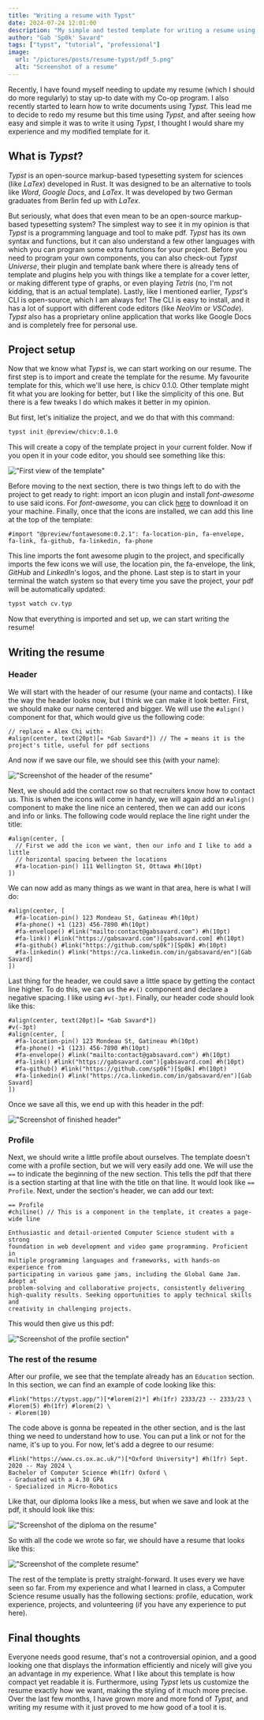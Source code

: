 ```yaml
---
title: "Writing a resume with Typst"
date: 2024-07-24 12:01:00
description: "My simple and tested template for writing a resume using the Typst, plugins and its CLI app"
author: "Gab 'Sp0k' Savard"
tags: ["typst", "tutorial", "professional"]
image:
  url: "/pictures/posts/resume-typst/pdf_5.png"
  alt: "Screenshot of a resume"
---
```


Recently, I have found myself needing to update my resume (which I should do
more regularly) to stay up-to date with my Co-op program. I also recently
started to learn how to write documents using _Typst_. This lead me to decide
to redo my resume but this time using _Typst_, and after seeing how easy and
simple it was to write it using _Typst_, I thought I would share my experience
and my modified template for it.

## What is _Typst_?

_Typst_ is an open-source markup-based typesetting system for sciences (like
_LaTex_) developed in Rust. It was designed to be an alternative to tools like
_Word_, _Google Docs_, and _LaTex_. It was developed by two German graduates
from Berlin fed up with _LaTex_.

But seriously, what does that even mean to be an open-source markup-based
typesetting system? The simplest way to see it in my opinion is that _Typst_ is
a programming language and tool to make pdf. _Typst_ has its own syntax and
functions, but it can also understand a few other languages with which you can
program some extra functions for your project. Before you need to program your
own components, you can also check-out _Typst Universe_, their plugin and
template bank where there is already tens of template and plugins help you with
things like a template for a cover letter, or making different type of graphs,
or even playing _Tetris_ (no, I'm not kidding, that is an actual template).
Lastly, like I mentioned earlier, _Typst_'s CLI is open-source, which I am
always for! The CLI is easy to install, and it has a lot of support with
different code editors (like _NeoVim_ or _VSCode_). _Typst_ also has a
proprietary online application that works like Google Docs and is completely
free for personal use.

## Project setup

Now that we know what _Typst_ is, we can start working on our resume. The first
step is to import and create the template for the resume. My favourite template
for this, which we'll use here, is chicv 0.1.0. Other template might fit what
you are looking for better, but I like the simplicity of this one. But there is
a few tweaks I do which makes it better in my opinion.

But first, let's initialize the project, and we do that with this command:

```bash
typst init @preview/chicv:0.1.0
```

This will create a copy of the template project in your current folder. Now if
you open it in your code editor, you should see something like this:

!["First view of the template"](/pictures/posts/resume-typst/template_1.png)

Before moving to the next section, there is two things left to do with the
project to get ready to right: import an icon plugin and install _font-awesome_
to use said icons. For _font-awesome_, you can click <a href="https://fontawesome.com/download" target="_blank">here</a>
to download it on your machine. Finally, once that the icons are installed, we
can add this line at the top of the template:

```typst
#import "@preview/fontawesome:0.2.1": fa-location-pin, fa-envelope, fa-link, fa-github, fa-linkedin, fa-phone
```

This line imports the font awesome plugin to the project, and specifically
imports the few icons we will use, the location pin, the fa-envelope, the link,
_GitHub_ and _LinkedIn_'s logos, and the phone. Last step is to start in your
terminal the watch system so that every time you save the project, your pdf
will be automatically updated:

```bash
typst watch cv.typ
```

Now that everything is imported and set up, we can start writing the resume!

## Writing the resume

### Header

We will start with the header of our resume (your name and contacts). I like
the way the header looks now, but I think we can make it look better. First,
we should make our name centered and bigger. We will use the `#align()`
component for that, which would give us the following code:

```typst
// replace = Alex Chi with:
#align(center, text(20pt)[= *Gab Savard*]) // The = means it is the project's title, useful for pdf sections
```

And now if we save our file, we should see this (with your name):

!["Screenshot of the header of the resume"](/pictures/posts/resume-typst/pdf_1.png)

Next, we should add the contact row so that recruiters know how to contact us.
This is when the icons will come in handy, we will again add an `#align()`
component to make the line nice an centered, then we can add our icons and info
or links. The following code would replace the line right under the title:

```typst
#align(center, [
  // First we add the icon we want, then our info and I like to add a little
  // horizontal spacing between the locations
  #fa-location-pin() 111 Wellington St, Ottawa #h(10pt)
])
```

We can now add as many things as we want in that area, here is what I will do:

```typst
#align(center, [
  #fa-location-pin() 123 Mondeau St, Gatineau #h(10pt)
  #fa-phone() +1 (123) 456-7890 #h(10pt)
  #fa-envelope() #link("mailto:contact@gabsavard.com") #h(10pt)
  #fa-link() #link("https://gabsavard.com")[gabsavard.com] #h(10pt)
  #fa-github() #link("https://github.com/sp0k")[Sp0k] #h(10pt)
  #fa-linkedin() #link("https://ca.linkedin.com/in/gabsavard/en")[Gab Savard]
])
```

Last thing for the header, we could save a little space by getting the contact
line higher. To do this, we can us the `#v()` component and declare a negative
spacing. I like using `#v(-3pt)`. Finally, our header code should look like
this:

```typst
#align(center, text(20pt)[= *Gab Savard*])
#v(-3pt)
#align(center, [
  #fa-location-pin() 123 Mondeau St, Gatineau #h(10pt)
  #fa-phone() +1 (123) 456-7890 #h(10pt)
  #fa-envelope() #link("mailto:contact@gabsavard.com") #h(10pt)
  #fa-link() #link("https://gabsavard.com")[gabsavard.com] #h(10pt)
  #fa-github() #link("https://github.com/sp0k")[Sp0k] #h(10pt)
  #fa-linkedin() #link("https://ca.linkedin.com/in/gabsavard/en")[Gab Savard]
])
```

Once we save all this, we end up with this header in the pdf:

!["Screenshot of finished header"](/pictures/posts/resume-typst/pdf_2.png)

### Profile

Next, we should write a little profile about ourselves. The template doesn't
come with a profile section, but we will very easily add one. We will use the
`==` to indicate the beginning of the new section. This tells the pdf that
there is a section starting at that line with the title on that line. It would
look like `== Profile`. Next, under the section's header, we can add our text:

```typst
== Profile
#chiline() // This is a component in the template, it creates a page-wide line

Enthusiastic and detail-oriented Computer Science student with a strong
foundation in web development and video game programming. Proficient in
multiple programming languages and frameworks, with hands-on experience from
participating in various game jams, including the Global Game Jam. Adept at
problem-solving and collaborative projects, consistently delivering
high-quality results. Seeking opportunities to apply technical skills and
creativity in challenging projects.
```

This would then give us this pdf:

!["Screenshot of the profile section"](/pictures/posts/resume-typst/pdf_3.png)

### The rest of the resume

After our profile, we see that the template already has an `Education` section.
In this section, we can find an example of code looking like this:

```typst
#link("https://typst.app/")[*#lorem(2)*] #h(1fr) 2333/23 -- 2333/23 \
#lorem(5) #h(1fr) #lorem(2) \
- #lorem(10)
```

The code above is gonna be repeated in the other section, and is the last thing
we need to understand how to use. You can put a link or not for the name, it's
up to you. For now, let's add a degree to our resume:

```typst
#link("https://www.cs.ox.ac.uk/")[*Oxford University*] #h(1fr) Sept. 2020 -- May 2024 \
Bachelor of Computer Science #h(1fr) Oxford \
- Graduated with a 4.30 GPA
- Specialized in Micro-Robotics
```

Like that, our diploma looks like a mess, but when we save and look at the pdf,
it should look like this:

!["Screenshot of the diploma on the resume"](/pictures/posts/resume-typst/pdf_4.png)

So with all the code we wrote so far, we should have a resume that looks like
this:

!["Screenshot of the complete resume"](/pictures/posts/resume-typst/pdf_5.png)

The rest of the template is pretty straight-forward. It uses every we have seen
so far. From my experience and what I learned in class, a Computer Science
resume usually has the following sections: profile, education, work experience,
projects, and volunteering (if you have any experience to put here).

## Final thoughts

Everyone needs good resume, that's not a controversial opinion, and a good
looking one that displays the information efficiently and nicely will give you
an advantage in my experience. What I like about this template is how compact
yet readable it is. Furthermore, using _Typst_ lets us customize the resume
exactly how we want, making the styling of it much more precise. Over the last
few months, I have grown more and more fond of _Typst_, and writing my resume
with it just proved to me how good of a tool it is.

